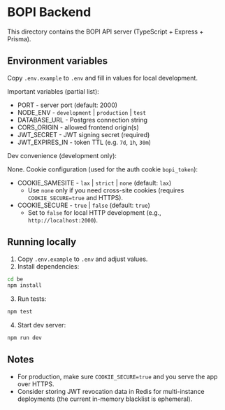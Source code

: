 # BOPI Backend

This directory contains the BOPI API server (TypeScript + Express + Prisma).

## Environment variables

Copy `.env.example` to `.env` and fill in values for local development.

Important variables (partial list):

- PORT - server port (default: 2000)
- NODE_ENV - `development` | `production` | `test`
- DATABASE_URL - Postgres connection string
- CORS_ORIGIN - allowed frontend origin(s)
- JWT_SECRET - JWT signing secret (required)
- JWT_EXPIRES_IN - token TTL (e.g. `7d`, `1h`, `30m`)

Dev convenience (development only):

None.
Cookie configuration (used for the auth cookie `bopi_token`):

- COOKIE_SAMESITE - `lax` | `strict` | `none` (default: `lax`)
    - Use `none` only if you need cross-site cookies (requires `COOKIE_SECURE=true` and HTTPS).
- COOKIE_SECURE - `true` | `false` (default: `true`)
    - Set to `false` for local HTTP development (e.g., `http://localhost:2000`).

## Running locally

1. Copy `.env.example` to `.env` and adjust values.
2. Install dependencies:

```bash
cd be
npm install
```

3. Run tests:

```bash
npm test
```

4. Start dev server:

```bash
npm run dev
```

## Notes

- For production, make sure `COOKIE_SECURE=true` and you serve the app over HTTPS.
- Consider storing JWT revocation data in Redis for multi-instance deployments (the current in-memory blacklist is ephemeral).
